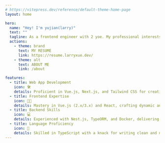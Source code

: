 ```yaml
---
# https://vitepress.dev/reference/default-theme-home-page
layout: home

hero:
  name: "Hey! I'm yujian(larry)"
  text: ""
  tagline: As a frontend engineer with 2 yoe. My professional interests lie primarily in web development, particularly focusing on Vue2/3, React, and Nest.js technologies. Additionally, I am actively engaged in learning Rust.
  actions:
    - theme: brand
      text: MY RESUME
      link: https://resume.larryxue.dev/
    - theme: alt
      text: ABOUT ME
      link: /about

features:
  - title: Web App Development
    icon: 🛠️
    details: Proficient in Vue.js, Next.js, and Tailwind CSS for creating engaging web applications.
  - title: Frontend Expertise
    icon: 🧑‍💻
    details: Mastery in Vue.js (2.x/3.x) and React, crafting dynamic and intuitive user interfaces.
  - title: Backend Skills
    icon: 💻
    details: Experienced with Nest.js, TypeORM, and Docker, delivering scalable server-side solutions.
  - title: Language Proficiency
    icon: 🌟
    details: Skilled in TypeScript with a knack for writing clean and maintainable code; Experienced in Three.js for immersive 3D graphics.
---
```


